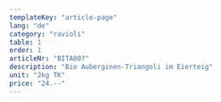 ```yaml
---
templateKey: "article-page"
lang: "de"
category: "ravioli"
table: 1
order: 1
articleNr: "BITA007"
description: "Bio Auberginen-Triangoli im Eierteig"
unit: "2kg TK"
price: "24.--"
---
```

